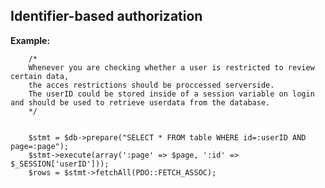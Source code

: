 
Identifier-based authorization
-------

**Example:**



		/* 
		Whenever you are checking whether a user is restricted to review certain data,
		the acces restrictions should be proccessed serverside.
		The userID could be stored inside of a session variable on login and should be used to retrieve userdata from the database.
		*/
	

		$stmt = $db->prepare("SELECT * FROM table WHERE id=:userID AND page=:page");
		$stmt->execute(array(':page' => $page, ':id' => $_SESSION['userID']));
		$rows = $stmt->fetchAll(PDO::FETCH_ASSOC);
	



	